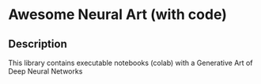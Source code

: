 # Awesome Neural Art (with code)
## Description
This library contains executable notebooks (colab) with a Generative Art of Deep Neural Networks

